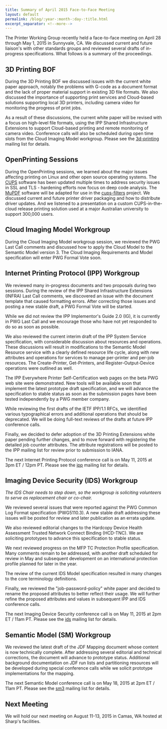 ```yaml
---
title: Summary of April 2015 Face-to-Face Meeting
layout: default
permalink: /blog/:year-:month-:day-:title.html
excerpt_separator: <!--more-->
---
```


The Printer Working Group recently held a face-to-face meeting on April 28 through May 1, 2015 in Sunnyvale, CA. We discussed current and future liaison's with other standards groups and reviewed several drafts of in-progress specifications. What follows is a summary of the proceedings.

<!--more-->

3D Printing BOF
---------------

During the 3D Printing BOF we discussed issues with the current white paper approach, notably the problems with G-code as a document format and the lack of proper material support in existing 3D file formats. We also discussed the importance of supporting print services and Cloud-based solutions supporting local 3D printers, including camera video for monitoring the progress of print jobs.

As a result of these discussions, the current white paper will be revised with a focus on high-level file formats, using the IPP Shared Infrastructure Extensions to support Cloud-based printing and remote monitoring of camera video. Conference calls will also be scheduled during open time slots from the Cloud Imaging Model workgroup. Please see the [3d-printing](https://www.pwg.org/mailman/listinfo/3d-printing) mailing list for details.


OpenPrinting Sessions
---------------------

During the OpenPrinting sessions, we learned about the major issues affecting printing on Linux and other open source operating systems. The [CUPS](https://www.cups.org/) software has been updated multiple times to address security issues in SSL and TLS - hardening efforts now focus on deep code analysis. The [MuPDF](http://mupdf.com) software will be adapted for use in the [cups-filters](http://www.linuxfoundation.org/collaborate/workgroups/openprinting/cups-filters) project. We discussed current and future printer driver packaging and how to distribute driver updates. And we listened to a presentation on a custom CUPS-in-the-cloud release printing solution used at a major Australian university to support 300,000 users.


Cloud Imaging Model Workgroup
-----------------------------

During the Cloud Imaging Model workgroup session, we reviewed the PWG Last Call comments and discussed how to apply the Cloud Model to the Semantic Model version 3. The Cloud Imaging Requirements and Model specification will enter PWG Formal Vote soon.


Internet Printing Protocol (IPP) Workgroup
------------------------------------------

We reviewed many in-progress documents and two proposals during two sessions. During the review of the IPP Shared Infrastructure Extensions (INFRA) Last Call comments, we discovered an issue with the document template that caused formatting errors. After correcting those issues and posting a new stable draft, a PWG Formal Vote will be started.

While we did not review the IPP Implementor's Guide 2.0 (IG), it is currently in PWG Last Call and we encourage those who have not yet responded to do so as soon as possible.

We also reviewed the current interim draft of the IPP System Service specification, with considerable discussion about resources and operations. These discussions will result in modifications to the Semantic Model Resource service with a clearly defined resource life cycle, along with new attributes and operations for services to manage per-printer and per-job resources. The Create-Printer, Get-Printers, and Register-Output-Device operations were outlined as well.

The IPP Everywhere Printer Self-Certification web pages on the beta PWG web site were demonstrated. New tools will be available soon that implement the latest prototype draft specification, and we will advance the specification to stable status as soon as the submission pages have been tested independently by a PWG member company.

While reviewing the first drafts of the IETF IPP/1.1 RFCs, we identified various typographical errors and additional operations that should be deprecated. We will be doing full-text reviews of the drafts at future IPP conference calls.

Finally, we decided to defer adoption of the 3D Printing Extensions white paper pending further changes, and to move forward with registering the detailed job counter attributes. The attribute registrations will be posted to the IPP mailing list for review prior to submission to IANA.

The next Internet Printing Protocol conference call is on May 11, 2015 at 3pm ET / 12pm PT. Please see the [ipp](https://www.pwg.org/mailman/listinfo/ipp) mailing list for details.


Imaging Device Security (IDS) Workgroup
---------------------------------------

*The IDS Chair needs to step down, so the workgroup is soliciting volunteers to serve as replacement chair or co-chair.*

We reviewed several issues that were reported against the PWG Common Log Format specification (PWG5110.3). A new stable draft addressing these issues will be posted for review and later publication as an errata update.

We also reviewed editorial changes to the Hardcopy Device Health Assessment Trusted Network Connect Binding (HCD-TNC). We are soliciting prototypes to advance this specification to stable status.

We next reviewed progress on the MFP TC Protection Profile specification. Many comments remain to be addressed, with another draft scheduled for review in May and subsequent development on an international protection profile planned for later in the year.

The review of the current IDS Model specification resulted in many changes to the core terminology definitions.

Finally, we reviewed the "job-password-policy" white paper and decided to rename the proposed attributes to better reflect their usage. We will further refine the proposed attributes and values in subsequent IPP and IDS conference calls.

The next Imaging Device Security conference call is on May 11, 2015 at 2pm ET / 11am PT. Please see the [ids](https://www.pwg.org/mailman/listinfo/ids) mailing list for details.


Semantic Model (SM) Workgroup
-----------------------------

We reviewed the latest draft of the JDF Mapping document whose content is now technically complete. After addressing several editorial and technical corrections, the document will advance to prototype status. Additional background documentation on JDF run lists and partitioning resources will be developed during special conference calls while we solicit prototype implementations for the mapping.

The next Semantic Model conference call is on May 18, 2015 at 2pm ET / 11am PT. Please see the [sm3](https://www.pwg.org/mailman/listinfo/sm3) mailing list for details.


Next Meeting
------------

We will hold our next meeting on August 11-13, 2015 in Camas, WA hosted at Sharp's facilities.

